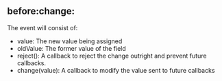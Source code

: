 before:change:<field>
--------------

The event will consist of:
* value: The new value being assigned
* oldValue: The former value of the field
* reject(): A callback to reject the change outright and prevent future callbacks.
* change(value): A callback to modify the value sent to future callbacks